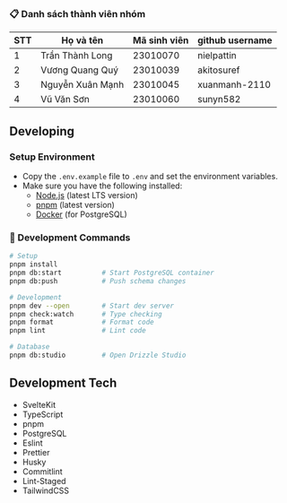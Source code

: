 ### 📋 Danh sách thành viên nhóm

| STT | Họ và tên        | Mã sinh viên | github username |
| --- | ---------------- | ------------ | --------------- |
| 1   | Trần Thành Long  | 23010070     | nielpattin      |
| 2   | Vương Quang Quý  | 23010039     | akitosuref      |
| 3   | Nguyễn Xuân Mạnh | 23010045     | xuanmanh-2110   |
| 4   | Vũ Văn Sơn       | 23010060     | sunyn582        |

## Developing

### Setup Environment

- Copy the `.env.example` file to `.env` and set the environment variables.
- Make sure you have the following installed:
  - [Node.js](https://nodejs.org/en/download/) (latest LTS version)
  - [pnpm](https://pnpm.io/installation#using-corepack) (latest version)
  - [Docker](https://www.docker.com/get-started) (for PostgreSQL)

### 🔧 Development Commands

```bash
# Setup
pnpm install
pnpm db:start          # Start PostgreSQL container
pnpm db:push           # Push schema changes

# Development
pnpm dev --open        # Start dev server
pnpm check:watch       # Type checking
pnpm format            # Format code
pnpm lint              # Lint code

# Database
pnpm db:studio         # Open Drizzle Studio
```

## Development Tech

- SvelteKit
- TypeScript
- pnpm
- PostgreSQL
- Eslint
- Prettier
- Husky
- Commitlint
- Lint-Staged
- TailwindCSS
